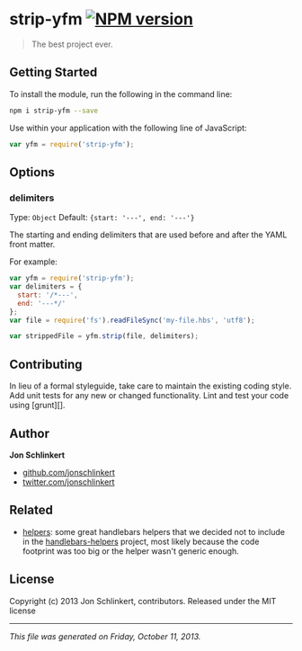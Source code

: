 # strip-yfm [![NPM version](https://badge.fury.io/js/strip-yfm.png)](http://badge.fury.io/js/strip-yfm) 

> The best project ever.

## Getting Started
To install the module, run the following in the command line:

```bash
npm i strip-yfm --save
```

Use within your application with the following line of JavaScript:

```js
var yfm = require('strip-yfm');
```


## Options
### delimiters
Type: `Object`
Default: `{start: '---', end: '---'}`

The starting and ending delimiters that are used before and after the YAML front matter. 

For example:

```js
var yfm = require('strip-yfm');
var delimiters = {
  start: '/*---',
  end: '---*/'
};
var file = require('fs').readFileSync('my-file.hbs', 'utf8');

var strippedFile = yfm.strip(file, delimiters);
```


## Contributing
In lieu of a formal styleguide, take care to maintain the existing coding style. Add unit tests for any new or changed functionality. Lint and test your code using [grunt][].

## Author

**Jon Schlinkert**

+ [github.com/jonschlinkert](https://github.com/jonschlinkert)
+ [twitter.com/jonschlinkert](http://twitter.com/jonschlinkert)

## Related 

+ [helpers](https://github.com/helpers): some great handlebars helpers that we decided not to include in the [handlebars-helpers](https://github.com/assemble/handlebars-helpers) project, most likely because the code footprint was too big or the helper wasn't generic enough.

## License
Copyright (c) 2013 Jon Schlinkert, contributors.
Released under the MIT license

***

_This file was generated on Friday, October 11, 2013._

